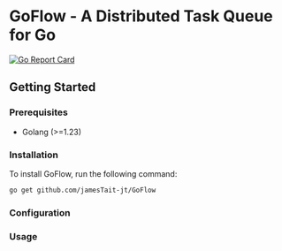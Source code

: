 # GoFlow - A Distributed Task Queue for Go

[![Go Report Card](https://goreportcard.com/badge/github.com/jamesTait-jt/GoFlow)](https://goreportcard.com/report/github.com/jamesTait-jt/GoFlow)

## Getting Started

### Prerequisites

- Golang (>=1.23)

### Installation

To install GoFlow, run the following command:
```bash
go get github.com/jamesTait-jt/GoFlow
```

### Configuration


### Usage
